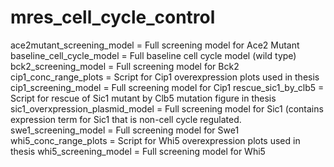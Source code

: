 # mres_cell_cycle_control
ace2mutant_screening_model = Full screening model for Ace2 Mutant
baseline_cell_cycle_model = Full baseline cell cycle model (wild type)
bck2_screening_model = Full screening model for Bck2
cip1_conc_range_plots = Script for Cip1 overexpression plots used in thesis
cip1_screening_model = Full screening model for Cip1
rescue_sic1_by_clb5 = Script for rescue of Sic1 mutant by Clb5 mutation figure in thesis
sic1_overxpression_plasmid_model = Full screening model for Sic1 (contains expression term for Sic1 that is non-cell cycle regulated.
swe1_screening_model = Full screening model for Swe1
whi5_conc_range_plots = Script for Whi5 overexpression plots used in thesis
whi5_screening_model = Full screening model for Whi5
